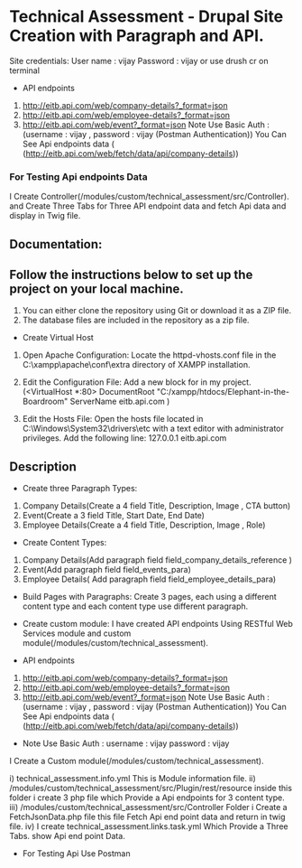 # Technical Assessment - Drupal Site Creation with Paragraph and API.

Site credentials:
 User name : vijay
 Password : vijay
 or use drush cr on terminal 

 - API endpoints
1. http://eitb.api.com/web/company-details?_format=json
2. http://eitb.api.com/web/employee-details?_format=json
3. http://eitb.api.com/web/event?_format=json
Note Use Basic Auth : (username : vijay , password : vijay (Postman Authentication))
You Can See Api endpoints data ( (http://eitb.api.com/web/fetch/data/api/company-details))

### For Testing Api endpoints Data 

I Create Controller(/modules/custom/technical_assessment/src/Controller). and Create Three Tabs for Three API endpoint data and fetch Api data and display in Twig file.

## Documentation:
## Follow the instructions below to set up the project on your local machine.

1. You can either clone the repository using Git or download it as a ZIP file.
2. The database files are included in the repository as a zip file.


- Create Virtual Host 

1. Open Apache Configuration: Locate the httpd-vhosts.conf file in the C:\xampp\apache\conf\extra directory of XAMPP installation.

2. Edit the Configuration File: Add a new <VirtualHost> block for in my project.
(<VirtualHost *:80>
    DocumentRoot "C:/xampp/htdocs/Elephant-in-the-Boardroom"
    ServerName eitb.api.com
</VirtualHost>)

3. Edit the Hosts File: Open the hosts file located in C:\Windows\System32\drivers\etc with a text editor with administrator privileges. Add the following line:
 127.0.0.1       eitb.api.com

## Description

- Create three Paragraph Types:
1. 	Company Details(Create a 4 field Title, Description, Image , CTA button)
2. 	Event(Create a 3 field Title, Start Date, End Date)
3. 	Employee Details(Create a 4 field Title, Description, Image , Role)

- Create Content Types:
1. Company Details(Add paragraph field field_company_details_reference )
2. Event(Add paragraph field field_events_para)
3. Employee Details( Add paragraph field field_employee_details_para)


- Build Pages with Paragraphs:
Create 3 pages, each using a different content type and each content type use different paragraph.

- Create custom module:
I have created API endpoints Using  RESTful Web Services module and custom module(/modules/custom/technical_assessment).

- API endpoints
1. http://eitb.api.com/web/company-details?_format=json
2. http://eitb.api.com/web/employee-details?_format=json
3. http://eitb.api.com/web/event?_format=json
Note Use Basic Auth : (username : vijay , password : vijay (Postman Authentication))
You Can See Api endpoints data ( (http://eitb.api.com/web/fetch/data/api/company-details))

- Note Use Basic Auth :
  username : vijay 
  password : vijay

I Create a Custom module(/modules/custom/technical_assessment).

i) technical_assessment.info.yml This is Module information file.
ii) /modules/custom/technical_assessment/src/Plugin/rest/resource inside this folder i create 3 php file which Provide a Api endpoints for 3 content type.
iii) /modules/custom/technical_assessment/src/Controller Folder i Create a FetchJsonData.php file this file Fetch Api end point data and return in twig file. 
iv) I create technical_assessment.links.task.yml Which Provide a Three Tabs.
show Api end point Data.

- For Testing Api 
 Use Postman 
